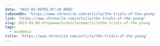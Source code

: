 ```yaml
---
date: '2023-03-09T01:07:28.000Z'
isBasedOn: 'https://www.chronicle.com/article/the-trials-of-the-young'
link: 'https://www.chronicle.com/article/the-trials-of-the-young'
slug: 2023-03-08-httpswwwchroniclecomarticlethe-trials-of-the-young
tags:
  - academia
title: 'https://www.chronicle.com/article/the-trials-of-the-young'
---
```


